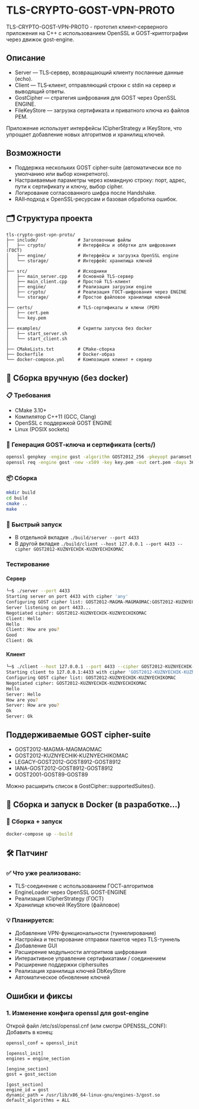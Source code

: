 # TLS-CRYPTO-GOST-VPN-PROTO
TLS-CRYPTO-GOST-VPN-PROTO - прототип клиент‑серверного приложения на C++ с использованием OpenSSL и GOST‑криптографии через движок gost-engine.

## Описание
- Server — TLS‑сервер, возвращающий клиенту посланные данные (echo).
- Client — TLS‑клиент, отправляющий строки с stdin на сервер и выводящий ответы.
- GostCipher — стратегия шифрования для GOST через OpenSSL ENGINE.
- FileKeyStore — загрузка сертификата и приватного ключа из файлов PEM.

Приложение использует интерфейсы ICipherStrategy и IKeyStore, что упрощает добавление новых алгоритмов и хранилищ ключей.

## Возможности
- Поддержка нескольких GOST cipher‑suite (автоматически все по умолчанию или выбор конкретного).
- Настраиваемые параметры через командную строку: порт, адрес, пути к сертификату и ключу, выбор cipher.
- Логирование согласованного шифра после Handshake.
- RAII‑подход к OpenSSL-ресурсам и базовая обработка ошибок.

## 🗂 Структура проекта
```
tls-crypto-gost-vpn-proto/
├── include/               # Заголовочные файлы
│   ├── crypto/            # Интерфейсы и обёртки для шифрования (ГОСТ)
│   ├── engine/            # Интерфейсы и загрузка OpenSSL engine
│   └── storage/           # Интерфейс хранилища ключей
│
├── src/                   # Исходники
│   ├── main_server.cpp    # Основной TLS-сервер
│   ├── main_client.cpp    # Простой TLS-клиент
│   ├── engine/            # Реализация загрузки engine
│   ├── crypto/            # Реализация ГОСТ-шифрования через ENGINE
│   └── storage/           # Простое файловое хранилище ключей
│
├── certs/                 # TLS-сертификаты и ключи (PEM)
│   ├── cert.pem
│   └── key.pem
│
├── examples/              # Скрипты запуска без docker
│   ├── start_server.sh
│   └── start_client.sh
│
├── CMakeLists.txt         # CMake-сборка
├── Dockerfile             # Docker-образ
└── docker-compose.yml     # Композиция клиент + сервер
```

## 🔧 Сборка вручную (без docker)
### 📋 Требования
- CMake 3.10+
- Компилятор C++11 (GCC, Clang)
- OpenSSL с поддержкой GOST ENGINE
- Linux (POSIX sockets)

### 🔧 Генерация GOST‑ключа и сертификата (certs/)
```bash
openssl genpkey -engine gost -algorithm GOST2012_256 -pkeyopt paramset:A -out key.pem
openssl req -engine gost -new -x509 -key key.pem -out cert.pem -days 365 -subj "/CN=localhost"
```

### 📦 Сборка
```bash
mkdir build
cd build
cmake ..
make
```

### 🚀 Быстрый запуск
- В отдельной вкладке ```./build/server --port 4433```
- В другой вкладке ```./build/client --host 127.0.0.1 --port 4433 --cipher GOST2012-KUZNYECHIK-KUZNYECHIKOMAC```

### Тестирование
#### Сервер
```bash
└─$ ./server --port 4433
Starting server on port 4433 with cipher 'any'
Configuring GOST cipher list: GOST2012-MAGMA-MAGMAOMAC:GOST2012-KUZNYECHIK-KUZNYECHIKOMAC:LEGACY-GOST2012-GOST8912-GOST8912:IANA-GOST2012-GOST8912-GOST8912:GOST2001-GOST89-GOST89
Server listening on port 4433...
Negotiated cipher: GOST2012-KUZNYECHIK-KUZNYECHIKOMAC
Client: Hello
Hello
Client: How are you?
Good
Client: Ok
```
#### Клиент
```bash
└─$ ./client --host 127.0.0.1 --port 4433 --cipher GOST2012-KUZNYECHIK-KUZNYECHIKOMAC
Starting client to 127.0.0.1:4433 with cipher 'GOST2012-KUZNYECHIK-KUZNYECHIKOMAC'
Configuring GOST cipher list: GOST2012-KUZNYECHIK-KUZNYECHIKOMAC
Negotiated cipher: GOST2012-KUZNYECHIK-KUZNYECHIKOMAC
Hello
Server: Hello
How are you?
Server: How are you?
Ok 
Server: Ok

```

## Поддерживаемые GOST cipher-suite
- GOST2012-MAGMA-MAGMAOMAC
- GOST2012-KUZNYECHIK-KUZNYECHIKOMAC
- LEGACY-GOST2012-GOST8912-GOST8912
- IANA-GOST2012-GOST8912-GOST8912
- GOST2001-GOST89-GOST89

Можно расширить список в GostCipher::supportedSuites().

## 🐳 Сборка и запуск в Docker (в разработке...)
### 🔨 Сборка + запуск
```bash
docker-compose up --build
```

## 🛠 Патчинг
### ✅ Что уже реализовано:
- TLS-соединение с использованием ГОСТ-алгоритмов
- EngineLoader через OpenSSL GOST-ENGINE
- Реализация ICipherStrategy (ГОСТ)
- Хранилище ключей IKeyStore (файловое)

### 💡 Планируется:
- Добавление VPN-функциональности (туннелирование)
- Настройка и тестирование отправки пакетов через TLS-туннель
- Добавление GUI
- Расширение модульности алгоритмов шифрования
- Интерактивное управление сертификатами / соединением
- Расширение поддержки ciphersuites
- Реализация хранилища ключей DbKeyStore
- Автоматическое обновление ключей


## Ошибки и фиксы
### 1. Изменение конфига openssl для gost-engine
Открой файл /etc/ssl/openssl.cnf (или смотри OPENSSL_CONF):
Добавить в конец:
```
openssl_conf = openssl_init

[openssl_init]
engines = engine_section

[engine_section]
gost = gost_section

[gost_section]
engine_id = gost
dynamic_path = /usr/lib/x86_64-linux-gnu/engines-3/gost.so
default_algorithms = ALL
```
